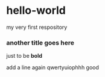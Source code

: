# hello-world
my very first respository

### another title goes here
just to be **bold**

add a line again
qwertyuiophhh good